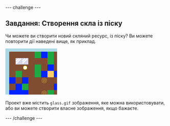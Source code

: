 \--- challenge \---

## Завдання: Створення скла із піску

Чи можете ви створити новий скляний ресурс, із піску? Ви можете повторити дії наведені вище, як приклад.

![скріншот](images/craft-glass.png)

Проект вже містить `glass.gif` зображення, яке можна використовувати, або ви можете створити власне зображення, якщо бажаєте.

\--- /challenge \---